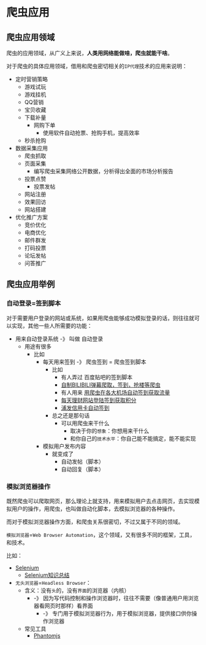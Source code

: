 # 爬虫应用

## 爬虫应用领域

爬虫的应用领域，从广义上来说，**人类用网络能做啥，爬虫就能干啥**。

对于爬虫的具体应用领域，借用和爬虫密切相关的`IP代理`技术的应用来说明：

* 定时营销策略
    * 游戏试玩
    * 游戏挂机
    * QQ营销
    * 宝贝收藏
    * 下载补量
      * 网购下单
        * 使用软件自动抢票、抢购手机，提高效率
    * 秒杀抢购
* 数据采集应用
    * 爬虫抓取
    * 页面采集
      * 编写爬虫采集网络公开数据，分析得出全面的市场分析报告
    * 投票点赞
      * 投票发帖
    * 网站注册
    * 效果回访
    * 网站搭建
* 优化推广方案
    * 竞价优化
    * 电商优化
    * 邮件群发
    * 打码投票
    * 论坛发帖
    * 问答推广

## 爬虫应用举例

### 自动登录=签到脚本

对于需要用户登录的网站或系统，如果用爬虫能够成功模拟登录的话，则往往就可以实现，其他一些人所需要的功能：

* 用来自动登录系统 -》 叫做 自动登录
  * 用途有很多
    * 比如
      * 每天用来签到 -》 爬虫签到 = 爬虫签到脚本
        * 比如
          * 有人弄过 百度贴吧的签到脚本
          * [自制BILIBILI弹幕爬取，签到，抢楼等爬虫](https://github.com/qq519043202/BILI)
          * 有人用来 [用爬虫在各大机场自动签到获取流量](https://lemea.co/index.php/archives/17/)
          * [每天理财网站登陆签到获取积分](https://www.jianshu.com/p/bfa23227f089)
          * [浦发信用卡自动签到](https://blog.dianqk.org/2019/02/20/entry-voice-union/)
        * 总之还是那句话
          * 可以用爬虫来干什么
            * 取决于你的`想象`：你想用来干什么
            * 和你自己的`技术水平`：你自己能不能搞定，能不能实现
      * 模拟用户发布内容
        * 就变成了
          * 自动发帖（脚本）
          * 自动回复（脚本）

### 模拟浏览器操作

既然爬虫可以爬取网页，那么理论上就支持，用来模拟用户去点击网页，去实现模拟用户的操作，用爬虫，也叫做自动化脚本，去模拟浏览器的各种操作。

而对于模拟浏览器操作方面，和爬虫关系很密切，不过又属于不同的领域。

`模拟浏览器`=`Web Browser Automation`，这个领域，又有很多不同的框架，工具，和技术。

比如：

* [Selenium](https://www.seleniumhq.org)
  * [Selenium知识总结](http://book.crifan.com/books/selenium_summary/website)
* `无头浏览器`=`Headless Browser`：
  * 含义：没有`头`的，没有`界面`的浏览器（内核）
    * -》 因为写代码控制和操作浏览器时，往往不需要（像普通用户用浏览器看网页时那样）看界面
      * -》 专门用于模拟浏览器行为，用于模拟浏览器，提供接口供你操作浏览器
  * 常见工具
    * [Phantomjs](http://phantomjs.org)

